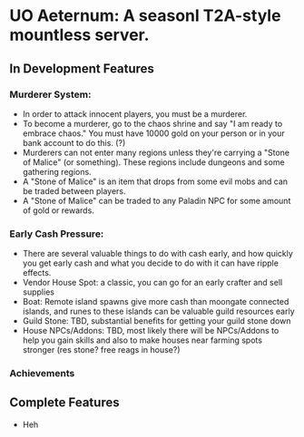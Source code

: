 # UO Aeternum: A seasonl T2A-style mountless server.

## In Development Features

### Murderer System:
- In order to attack innocent players, you must be a murderer. 
- To become a murderer, go to the chaos shrine and say "I am ready to embrace chaos." You must have 10000 gold on your person or in your bank account to do this. (?)
- Murderers can not enter many regions unless they're carrying a "Stone of Malice" (or something). These regions include dungeons and some gathering regions.
- A "Stone of Malice" is an item that drops from some evil mobs and can be traded between players.
- A "Stone of Malice" can be traded to any Paladin NPC for some amount of gold or rewards.

### Early Cash Pressure:
- There are several valuable things to do with cash early, and how quickly you get early cash and what you decide to do with it can have ripple effects.
- Vendor House Spot: a classic, you can go for an early crafter and sell supplies
- Boat: Remote island spawns give more cash than moongate connected islands, and runes to these islands can be valuable guild resources early
- Guild Stone: TBD, substantial benefits for getting your guild stone down
- House NPCs/Addons: TBD, most likely there will be NPCs/Addons to help you gain skills and also to make houses near farming spots stronger (res stone? free reags in house?)

### Achievements



## Complete Features
- Heh
